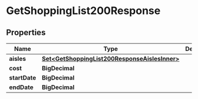 

# GetShoppingList200Response



## Properties

| Name | Type | Description | Notes |
|------------ | ------------- | ------------- | -------------|
|**aisles** | [**Set&lt;GetShoppingList200ResponseAislesInner&gt;**](GetShoppingList200ResponseAislesInner.md) |  |  |
|**cost** | **BigDecimal** |  |  |
|**startDate** | **BigDecimal** |  |  |
|**endDate** | **BigDecimal** |  |  |



